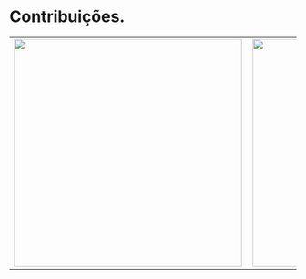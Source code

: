 # Contribuições.
<center>
<table>
  <tr>
      <td><img width="400px" align="left" src="https://github-readme-stats.vercel.app/api/top-langs/?username=JoaoBCoelho&hide=html&layout=compact&count_private=true&theme=tokyonight" /></td>
      <td><img width="400px" align="left" src="https://github-readme-stats.vercel.app/api?username=JoaoBCoelho&count_private=true&theme=tokyonight" /></td>
  </tr>  
</table>
</center>
